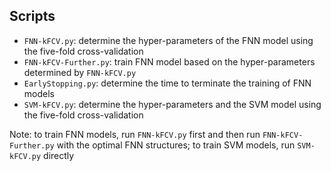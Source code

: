 ## Scripts 
- `FNN-kFCV.py`: determine the hyper-parameters of the FNN model using the five-fold cross-validation
- `FNN-kFCV-Further.py`: train FNN model based on the hyper-parameters determined by `FNN-kFCV.py`
- `EarlyStopping.py`: determine the time to terminate the training of FNN models
- `SVM-kFCV.py`: determine the hyper-parameters and the SVM model using the five-fold cross-validation

Note: to train FNN models, run `FNN-kFCV.py` first and then run `FNN-kFCV-Further.py` with the optimal FNN structures; to train SVM models, run `SVM-kFCV.py` directly
